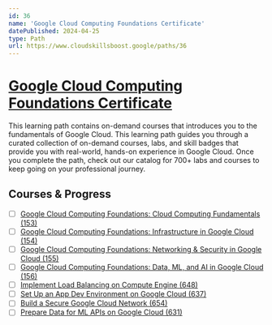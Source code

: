 ```yaml
---
id: 36
name: 'Google Cloud Computing Foundations Certificate'
datePublished: 2024-04-25
type: Path
url: https://www.cloudskillsboost.google/paths/36
---
```


# [Google Cloud Computing Foundations Certificate](https://www.cloudskillsboost.google/paths/36)

This learning path contains on-demand courses that introduces you to the fundamentals of Google Cloud.  This learning path guides you through a curated collection of on-demand courses, labs, and skill badges that provide you with real-world, hands-on experience in Google Cloud. Once you complete the path, check out our catalog for 700+ labs and courses to keep going on your professional journey.

## Courses & Progress

- [ ] [Google Cloud Computing Foundations: Cloud Computing Fundamentals (153)](../courses/Google-Cloud-Computing-Foundations-Cloud-Computing-Fundamentals.md)
- [ ] [Google Cloud Computing Foundations: Infrastructure in Google Cloud (154)](../courses/Google-Cloud-Computing-Foundations-Infrastructure-in-Google-Cloud.md)
- [ ] [Google Cloud Computing Foundations: Networking & Security in Google Cloud (155)](../courses/Google-Cloud-Computing-Foundations-Networking-&-Security-in-Google-Cloud.md)
- [ ] [Google Cloud Computing Foundations: Data, ML, and AI in Google Cloud (156)](../courses/Google-Cloud-Computing-Foundations-Data-ML-and-AI-in-Google-Cloud.md)
- [ ] [Implement Load Balancing on Compute Engine (648)](../courses/Implement-Load-Balancing-on-Compute-Engine.md)
- [ ] [Set Up an App Dev Environment on Google Cloud (637)](../courses/Set-Up-an-App-Dev-Environment-on-Google-Cloud.md)
- [ ] [Build a Secure Google Cloud Network (654)](../courses/Build-a-Secure-Google-Cloud-Network.md)
- [ ] [Prepare Data for ML APIs on Google Cloud (631)](../courses/Prepare-Data-for-ML-APIs-on-Google-Cloud.md)

